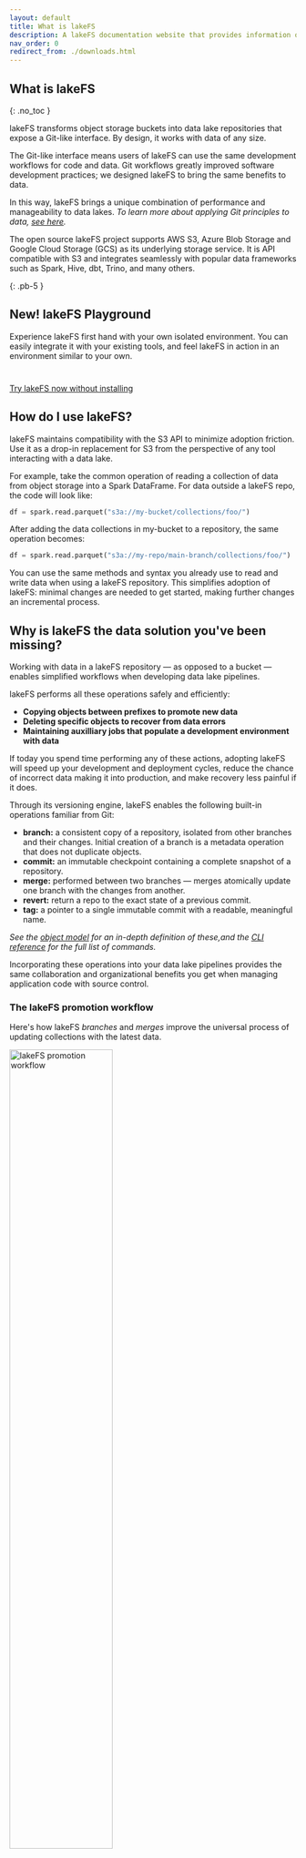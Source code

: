 ```yaml
---
layout: default
title: What is lakeFS
description: A lakeFS documentation website that provides information on how to use lakeFS to deliver resilience and manageability to data lakes.
nav_order: 0
redirect_from: ./downloads.html
---
```


## What is lakeFS
{: .no_toc }

lakeFS transforms object storage buckets into data lake repositories that
expose a Git-like interface.  By design, it works with data of any size.

The Git-like interface means users of lakeFS can use the same development
workflows for code and data.  Git workflows greatly improved software
development practices; we designed lakeFS to bring the same benefits to
data.

In this way, lakeFS brings a unique combination of performance and manageability to data lakes. *To learn more about applying Git principles to data, [see here](https://lakefs.io/how-to-manage-your-data-the-way-you-manage-your-code/).*

The open source lakeFS project supports AWS S3, Azure Blob Storage and Google Cloud Storage (GCS) as its underlying storage service. It is API compatible with S3 and integrates seamlessly with popular data frameworks such as Spark, Hive, dbt, Trino, and many others.

{: .pb-5 }


## New! lakeFS Playground

Experience lakeFS first hand with your own isolated environment.
You can easily integrate it with your existing tools, and feel lakeFS in action in an environment similar to your own.

<p style="margin-top: 40px;">
    <a class="btn btn-green" href="https://demo.lakefs.io/" target="_blank">
        Try lakeFS now without installing
    </a>
</p>

## How do I use lakeFS?

lakeFS maintains compatibility with the S3 API to minimize adoption
friction.  Use it as a drop-in replacement for S3 from the perspective of
any tool interacting with a data lake.

For example, take the common operation of reading a collection of data from object storage into a Spark DataFrame. For data outside a lakeFS repo, the code will look like:

```py
df = spark.read.parquet("s3a://my-bucket/collections/foo/")
```

After adding the data collections in my-bucket to a repository, the same operation becomes:

```py
df = spark.read.parquet("s3a://my-repo/main-branch/collections/foo/")
```

You can use the same methods and syntax you already use to read and write data when using a lakeFS repository.  This simplifies adoption of lakeFS: minimal changes are needed to get started, making further changes an incremental process.


## Why is lakeFS the data solution you've been missing?

Working with data in a lakeFS repository &mdash; as opposed to a bucket &mdash; enables simplified workflows when developing data lake pipelines.

lakeFS performs all these operations safely and efficiently:

* **Copying objects between prefixes to promote new data**
* **Deleting specific objects to recover from data errors**
* **Maintaining auxilliary jobs that populate a development environment with data**

If today you spend time performing any of these actions, adopting lakeFS
will speed up your development and deployment cycles, reduce the chance of
incorrect data making it into production, and make recovery less painful if it does.

Through its versioning engine, lakeFS enables the following built-in operations familiar from Git:

* **branch:** a consistent copy of a repository, isolated from other branches and their changes. Initial creation of a branch is a metadata operation that does not duplicate objects.
* **commit:** an immutable checkpoint containing a complete snapshot of a repository.
* **merge:** performed between two branches &mdash; merges atomically update one branch with the changes from another.
* **revert:** return a repo to the exact state of a previous commit.
* **tag:** a pointer to a single immutable commit with a readable, meaningful name.

*See the [object model](./understand/object-model.md) for an in-depth
definition of these,and the [CLI reference](./reference/commands.md) for the
full list of commands.*

Incorporating these operations into your data lake pipelines provides the same collaboration and organizational benefits you get when managing application code with source control.

### The lakeFS promotion workflow

Here's how lakeFS *branches* and *merges* improve the universal process of updating collections with the latest data.

<img src="{{ site.baseurl }}/assets/img/promotion_workflow.png" alt="lakeFS promotion workflow" width="60%" height="60%" />

1. First, create a new **branch** from `main` to instantly generate a complete "copy" of your production data.
2. Apply changes or make updates on the isolated branch to understand their impact prior to exposure.
3. And finally, perform a **merge** from the feature branch back to main to atomically promote the updates into production.

Following this pattern, lakeFS facilitates a streamlined data deployment workflow that consistently produces data assets you can have total confidence in.

## What else does lakeFS do?

lakeFS helps you maintain a tidy data lake in several other ways, including:

#### Recovery from data errors

Human error, misconfiguration, or wide-ranging systematic effects are
unavoidable.  When they do happen, erroneous data may make it into
production, or critical data assets might accidentally by deleted.

By their nature, backups are the wrong tool for recovering from such events.
Backups are periodic events that are usually not tied to performing
erroneous operations.  So they may be out of date, and they will require
sifting through data at the object level.  This process is inefficient and
can take hours, days, or in some cases, weeks to complete.  By quickly
committing entire snapshots of data at well-defined times, recovering data
in deletion or corruption events becomes an instant one-line operation with
lakeFS: just identify a good historical commit, and then restore to it or
copy from it.

Reverting your data lake back to previous version using our command-line tool is explained [here](https://docs.lakefs.io/reference/commands.html#lakectl-branch-revert).

#### Data reprocessing and backfills

Occasionally, we might need to reprocess historical data. This can be due to several reasons:

* Implementing new logic.
* Late arriving data that wasn’t included in previous analysis, and need to be backfilled after the fact.

This is tricky first and foremost because it often involves huge volumes of historical data. In addition, auditing requirements may necessitate keeping the old version of the data.

lakeFS allows you to manage the reprocess on an isolated branch before merging to ensure the reprocessed data is exposed atomically. It also allows you to easily access the different versions of reprocessed data, using any tag or a historical commit ID.

#### Cross-collection consistency guarantees

Data engineers typically need implement custom logic in scripts to guarantee
two or more data assets are updated synchronously.  This logic often
requires extensive rewrites or periods during which data is unavailable.
The lakeFS merge operation from one branch into another removes the need to
implement this logic yourself.

Instead, make updates to the desired data assets on a branch, and then utilize a lakeFS merge to atomically expose the data to downstream consumers.

To learn more about atomic cross-collection updates, [this video](https://www.youtube.com/watch?v=9OsjUvk5UJU) describes the concept in more detail.

#### Troubleshooting production problems

Data engineers are often asked to validate the data. A user might report inconsistencies, question the accuracy, or simply report it to be incorrect. Since the data continuously changes, it is challenging to understand its state at the time of the error.

The best way to investigate, therefore, is to have a snapshot of the data as close as possible to the time of the error.
Once implementing a regular commit cadence in lakeFS, each commit represents an accessible historical snapshot of the data. When needed, a branch may be created from a commit ID to debug an issue in isolation.

To learn more on how to access a specific historical commit in a repository, see our seminal post on [data reproducibility](https://lakefs.io/solving-data-reproducibility/).

#### Establishing data quality guarantees

The best way to deal with mistakes is to avoid them. A data source that is ingested into the lake introducing low-quality data should be blocked before exposure if possible.

With lakeFS, you can achieve this by tying data quality tests to commit and merge operations via lakeFS [hooks](./setup/hooks.md).


### Additional things you should know about lakeFS: 

* It is format agnostic
* Your data stays in place
* It minimizes data duplication via a copy-on-write mechanism
* It maintains high performance over data lakes of any size
* It includes configurable garbage collection capabilities
* It is highly available and production ready

<img src="{{ site.baseurl }}/assets/img/lakeFS_integration.png" alt="lakeFS integration into data lake" width="60%" height="60%" />


### Downloads

#### Binary Releases

Binary packages are available for Linux/macOS/Windows on [GitHub Releases](https://github.com/treeverse/lakeFS/releases){: target="_blank" }

#### Docker Images

Official Docker images are available at [https://hub.docker.com/r/treeverse/lakefs](https://hub.docker.com/r/treeverse/lakefs){: target="_blank" }


### Next steps

Get started and [set up lakeFS on your preferred cloud environemnt](https://docs.lakefs.io/deploy/)
